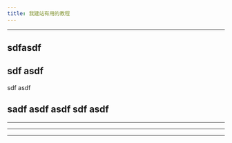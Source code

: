 ```yaml
---
title: 我建站有用的教程
---
```

---
sdfasdf
---
sdf asdf 
----- 
sdf asdf 

 sadf asdf asdf 
 sdf asdf 
 --- 
 ------
 ------
 ---
 